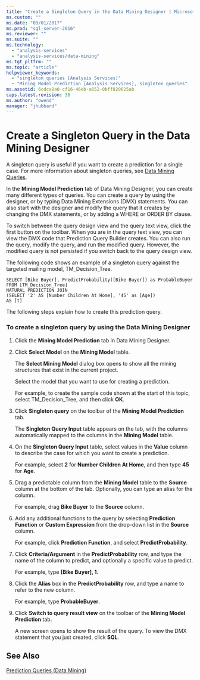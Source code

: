 ```yaml
---
title: "Create a Singleton Query in the Data Mining Designer | Microsoft Docs"
ms.custom: ""
ms.date: "03/01/2017"
ms.prod: "sql-server-2016"
ms.reviewer: ""
ms.suite: ""
ms.technology: 
  - "analysis-services"
  - "analysis-services/data-mining"
ms.tgt_pltfrm: ""
ms.topic: "article"
helpviewer_keywords: 
  - "singleton queries [Analysis Services]"
  - "Mining Model Prediction [Analysis Services], singleton queries"
ms.assetid: 6cdca8a0-cf16-46eb-a652-0bff820625ab
caps.latest.revision: 38
ms.author: "owend"
manager: "jhubbard"
---
```

# Create a Singleton Query in the Data Mining Designer
  A singleton query is useful if you want to create a prediction for a single case. For more information about singleton queries, see [Data Mining Queries](../../analysis-services/data-mining/data-mining-queries.md).  
  
 In the **Mining Model Prediction** tab of Data Mining Designer, you can create many different types of queries. You can create a query by using the designer, or by typing Data Mining Extensions (DMX) statements. You can also start with the designer and modify the query that it creates by changing the DMX statements, or by adding a WHERE or ORDER BY clause.  
  
 To switch between the query design view and the query text view, click the first button on the toolbar. When you are in the query text view, you can view the DMX code that Prediction Query Builder creates. You can also run the query, modify the query, and run the modified query. However, the modified query is not persisted if you switch back to the query design view.  
  
 The following code shows an example of a singleton query against the targeted mailing model, TM_Decision_Tree.  
  
```  
SELECT [Bike Buyer], PredictProbability([Bike Buyer]) as ProbableBuyer  
FROM [TM_Decision_Tree]  
NATURAL PREDICTION JOIN  
(SELECT '2' AS [Number Children At Home], '45' as [Age])  
AS [t]  
```  
  
 The following steps explain how to create this prediction query.  
  
### To create a singleton query by using the Data Mining Designer  
  
1.  Click the **Mining Model Prediction** tab in Data Mining Designer.  
  
2.  Click **Select Model** on the **Mining Model** table.  
  
     The **Select Mining Model** dialog box opens to show all the mining structures that exist in the current project.  
  
     Select the model that you want to use for creating a prediction.  
  
     For example, to create the sample code shown at the start of this topic, select TM_Decision_Tree, and then click **OK**.  
  
3.  Click **Singleton query** on the toolbar of the **Mining Model Prediction** tab.  
  
     The **Singleton Query Input** table appears on the tab, with the columns automatically mapped to the columns in the **Mining Model** table.  
  
4.  On the **Singleton Query Input** table, select values in the **Value** column to describe the case for which you want to create a prediction.  
  
     For example, select **2** for **Number Children At Home**, and then type **45** for **Age**.  
  
5.  Drag a predictable column from the **Mining Model** table to the **Source** column at the bottom of the tab. Optionally, you can type an alias for the column.  
  
     For example, drag **Bike Buyer** to the **Source** column.  
  
6.  Add any additional functions to the query by selecting **Prediction Function** or **Custom Expression** from the drop-down list in the **Source** column.  
  
     For example, click **Prediction Function**, and select **PredictProbability**.  
  
7.  Click **Criteria/Argument** in the **PredictProbability** row, and type the name of the column to predict, and optionally a specific value to predict.  
  
     For example, type **[Bike Buyer], 1**.  
  
8.  Click the **Alias** box in the **PredictProbability** row, and type a name to refer to the new column.  
  
     For example, type **ProbableBuyer**.  
  
9. Click **Switch to query result view** on the toolbar of the **Mining Model Prediction** tab.  
  
     A new screen opens to show the result of the query. To view the DMX statement that you just created, click **SQL**.  
  
## See Also  
 [Prediction Queries &#40;Data Mining&#41;](../../analysis-services/data-mining/prediction-queries-data-mining.md)  
  
  